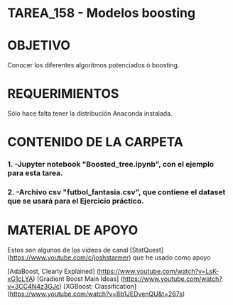 ﻿# TAREA_158 - Modelos boosting

# OBJETIVO

Conocer los diferentes algoritmos potenciados ó boosting.


# REQUERIMIENTOS

Sólo hace falta tener la distribución Anaconda instalada.

# CONTENIDO DE LA CARPETA

### 1. -Jupyter notebook "Boosted_tree.ipynb", con el ejemplo para esta tarea.
### 2. -Archivo csv "futbol_fantasia.csv", que contiene el dataset que se usará para el Ejercicio práctico.


# MATERIAL DE APOYO

Estos son algunos de los videos de canal [StatQuest] (https://www.youtube.com/c/joshstarmer) que he usado como apoyo

[AdaBoost, Clearly Explained] (https://www.youtube.com/watch?v=LsK-xG1cLYA)
[Gradient Boost Main Ideas] (https://www.youtube.com/watch?v=3CC4N4z3GJc)
[XGBoost: Classification] (https://www.youtube.com/watch?v=8b1JEDvenQU&t=267s)